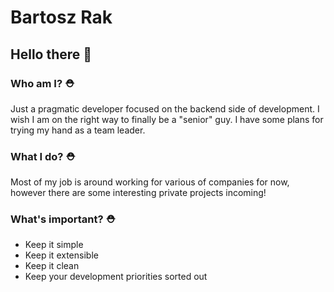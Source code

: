 # Bartosz Rak

## Hello there 👋

### Who am I? ⛑
Just a pragmatic developer focused on the backend side of development. I wish I am on the right way to finally be a "senior" guy. I have some plans for trying my hand as a team leader.

### What I do? ⛑
Most of my job is around working for various of companies for now, however there are some interesting private projects incoming!

### What's important? ⛑
- Keep it simple
- Keep it extensible
- Keep it clean
- Keep your development priorities sorted out

